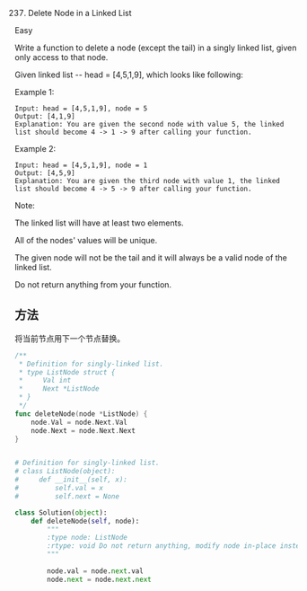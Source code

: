 237. Delete Node in a Linked List


Easy


Write a function to delete a node (except the tail) in a singly linked list, given only access to that node.

Given linked list -- head = [4,5,1,9], which looks like following:



 

Example 1:
```
Input: head = [4,5,1,9], node = 5
Output: [4,1,9]
Explanation: You are given the second node with value 5, the linked list should become 4 -> 1 -> 9 after calling your function.
```

Example 2:
```
Input: head = [4,5,1,9], node = 1
Output: [4,5,9]
Explanation: You are given the third node with value 1, the linked list should become 4 -> 5 -> 9 after calling your function.
```

Note:

The linked list will have at least two elements.

All of the nodes' values will be unique.

The given node will not be the tail and it will always be a valid node of the linked list.

Do not return anything from your function.


## 方法

将当前节点用下一个节点替换。


```go
/**
 * Definition for singly-linked list.
 * type ListNode struct {
 *     Val int
 *     Next *ListNode
 * }
 */
func deleteNode(node *ListNode) {
    node.Val = node.Next.Val
	node.Next = node.Next.Next
}
```


```python

# Definition for singly-linked list.
# class ListNode(object):
#     def __init__(self, x):
#         self.val = x
#         self.next = None

class Solution(object):
    def deleteNode(self, node):
        """
        :type node: ListNode
        :rtype: void Do not return anything, modify node in-place instead.
        """
        
        node.val = node.next.val
        node.next = node.next.next
```